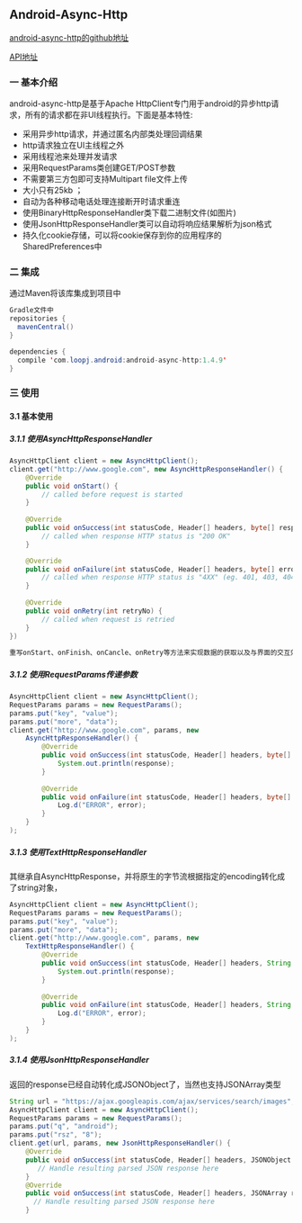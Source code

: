 ## Android-Async-Http

[android-async-http的github地址](https://github.com/loopj/android-async-http)

[API地址](https://loopj.com/android-async-http/doc/)

### 一 基本介绍

android-async-http是基于Apache HttpClient专门用于android的异步http请求，所有的请求都在非UI线程执行。下面是基本特性:

* 采用异步http请求，并通过匿名内部类处理回调结果 
* http请求独立在UI主线程之外 
* 采用线程池来处理并发请求 
*  采用RequestParams类创建GET/POST参数 
* 不需要第三方包即可支持Multipart file文件上传 
* 大小只有25kb ；
* 自动为各种移动电话处理连接断开时请求重连 
* 使用BinaryHttpResponseHandler类下载二进制文件(如图片) 
* 使用JsonHttpResponseHandler类可以自动将响应结果解析为json格式 
* 持久化cookie存储，可以将cookie保存到你的应用程序的SharedPreferences中

### 二 集成

通过Maven将该库集成到项目中

```java
Gradle文件中
repositories {
  mavenCentral()
}

dependencies {
  compile 'com.loopj.android:android-async-http:1.4.9'
}
```



### 三 使用

#### 3.1 基本使用

##### 3.1.1 使用AsyncHttpResponseHandler

```java
AsyncHttpClient client = new AsyncHttpClient();
client.get("http://www.google.com", new AsyncHttpResponseHandler() {
    @Override
    public void onStart() {
        // called before request is started
    }
 
    @Override
    public void onSuccess(int statusCode, Header[] headers, byte[] response) {
        // called when response HTTP status is "200 OK"
    }

    @Override
    public void onFailure(int statusCode, Header[] headers, byte[] errorResponse, Throwable e) {
        // called when response HTTP status is "4XX" (eg. 401, 403, 404)
    }
 
    @Override
    public void onRetry(int retryNo) {
        // called when request is retried
    }
})
    
重写onStart、onFinish、onCancle、onRetry等方法来实现数据的获取以及与界面的交互效果
```

##### 3.1.2  使用RequestParams传递参数

```java
AsyncHttpClient client = new AsyncHttpClient();
RequestParams params = new RequestParams();
params.put("key", "value");
params.put("more", "data");
client.get("http://www.google.com", params, new
    AsyncHttpResponseHandler() {
        @Override
        public void onSuccess(int statusCode, Header[] headers, byte[] response） {
            System.out.println(response);
        }
 
        @Override
        public void onFailure(int statusCode, Header[] headers, byte[] responseBody, Throwable error） {
            Log.d("ERROR", error);
        }    
    }
);
```

##### 3.1.3 使用TextHttpResponseHandler

其继承自AsyncHttpResponse，并将原生的字节流根据指定的encoding转化成了string对象，

```java
AsyncHttpClient client = new AsyncHttpClient();
RequestParams params = new RequestParams();
params.put("key", "value");
params.put("more", "data");
client.get("http://www.google.com", params, new
    TextHttpResponseHandler() {
        @Override
        public void onSuccess(int statusCode, Header[] headers, String response） {
            System.out.println(response);
        }
 
        @Override
        public void onFailure(int statusCode, Header[] headers, String responseBody, Throwable error） {
            Log.d("ERROR", error);
        }    
    }
);
```

##### 3.1.4  使用JsonHttpResponseHandler

返回的response已经自动转化成JSONObject了，当然也支持JSONArray类型

```java
String url = "https://ajax.googleapis.com/ajax/services/search/images";
AsyncHttpClient client = new AsyncHttpClient();
RequestParams params = new RequestParams();
params.put("q", "android");
params.put("rsz", "8");
client.get(url, params, new JsonHttpResponseHandler() {            
    @Override
    public void onSuccess(int statusCode, Header[] headers, JSONObject response) {
       // Handle resulting parsed JSON response here
    }
    @Override
    public void onSuccess(int statusCode, Header[] headers, JSONArray response) {
      // Handle resulting parsed JSON response here
    }
```

